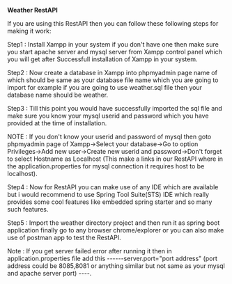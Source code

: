   ******Weather RestAPI******
  
                              

If you are using this RestAPI then you can follow these following steps for making it work:


Step1 : Install Xampp in your system if you don't have one then make sure you start apache server and mysql server from Xampp control panel which you will get after Successfull installation of Xampp in your system.


Step2 : Now create a database in Xampp into phpmyadmin page name of which should be same as your database file name which you are going to import for example if you are going to use weather.sql file then your database name should be weather.


Step3 : Till this point you would have successfully imported the sql file and make sure you know your mysql userid and password which you have provided at the time of installation.

NOTE : If you don't know your userid and password of mysql then goto phpmyadmin page of Xampp->Select your database->Go to option Privileges->Add new user->Create new userid and password->Don't forget to select Hostname as Localhost (This make a links in our RestAPI where in the application.properties for mysql connection it requires host to be localhost).


Step4 : Now for RestAPI you can make use of any IDE which are available but i would recommend to use Spring Tool Suite(STS) IDE which really provides some cool features like embedded spring starter and so many such features.


Step5 : Import the weather directory project and then run it as spring boot application finally go to any browser chrome/explorer or you can also make use of postman app to test the RestAPI.


Note : If you get server failed error after running it then in application.properties file add this ------server.port="port address" (port address could be 8085,8081 or anything similar but not same as your mysql and apache server port) ----.


                                                                     
                                                                     
                                                                     
                                                                     

